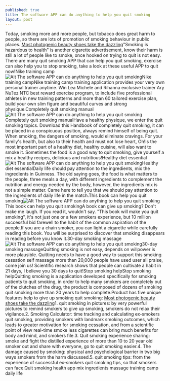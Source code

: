 ```yaml
---
published: true
title: The software APP can do anything to help you quit smoking
layout: post
---
```

Today, smoking more and more people, but tobacco does great harm to people, so there are lots of promotion of smoking behaviour in public places. [Most photogenic beauty shoes take the dazzling](http://justcavalli2016.tumblr.com/post/139520884507/most-photogenic-beauty-shoes-take-the-dazzling)\"Smoking is hazardous to health\" is another cigarette advertisement, know their harm is still a lot of people like to smoke, once hooked on trying to quit is not easy. There are many quit smoking APP that can help you quit smoking, exercise can also help you to stop smoking, take a look at these useful APP to quit now!Nike training camp![Alt The software APP can do anything to help you quit smoking](https://c2.staticflickr.com/2/1447/25894725056_deb5e0a7b6.jpg)Nike training campNike training camp training application provides your very own personal trainer anytime. Win Lea Michele and Rihanna exclusive trainer Ary Nu?ez NTC best reward exercise program, to include five professional athletes in new training patterns and more than 60 tailored exercise plan, build your own slim figure and beautiful curves and strong physique.Completely quit smoking manual![Alt The software APP can do anything to help you quit smoking](https://c2.staticflickr.com/2/1706/25920625315_d80dc1672c.jpg)Completely quit smoking manualHave a healthy physique, we enter the quit smoking topics. Download this Handbook of completely quit smoking, it can be placed in a conspicuous position, always remind himself of being quit. When smoking, the dangers of smoking, would eliminate cravings. For your family\'s health, but also to their health and must not lose heart, Oh!Is the most important part of a healthy diet, healthy cuisine, will also want to smoke it. Sometimes the food is a good way to quit smoking, give yourself a mix a healthy recipes, delicious and nutritious!Healthy diet essential![Alt The software APP can do anything to help you quit smoking](https://c2.staticflickr.com/2/1515/25894740156_ca237724be.jpg)Healthy diet essentialDaily life should pay attention to the ingredients, mix the ingredients in Guinness. The old saying goes, the food is what matters to the people, three meals a day, with different ingredients to complement the nutrition and energy needed by the body, however, the ingredients mix is not a simple matter. Came here to tell you that we should pay attention to the ingredients of daily life in the match.This book can help you quit smoking![Alt The software APP can do anything to help you quit smoking](https://c2.staticflickr.com/2/1612/25291940533_6eee9ec6b2.jpg)This book can help you quit smokingA book can give up smoking? Don\'t make me laugh. If you read it, wouldn\'t say. \"This book will make you quit smoking\", it\'s not just one or a few smokers experience, but 10 million successful bid farewell to the habit of the common aspiration of the people.If you are a chain smoker, you can light a cigarette while carefully reading this book. You will be surprised to discover that smoking disappears in reading before you know it.30-day smoking massage![Alt The software APP can do anything to help you quit smoking](https://c2.staticflickr.com/2/1702/25825709311_1642ac2584.jpg)30-day smoking massageQuitting smoking is not easy, depends on willpower is more plausible. Quitting needs to have a good way to support this smoking cessation self massage more than 20,000 people have used user all praise, come join us! Scientific research shows that people can cultivate a habit in 21 days, I believe you 30 days to quit!Stop smoking helpStop smoking helpQuitting smoking is a application developed specifically for smoking patients to quit smoking, in order to help many smokers are completely out of the clutches of the drug, the product is composed of dozens of smoking quit smoking more than 20 years to help complete.Product has five unique features help to give up smoking quit smoking: [Most photogenic beauty shoes take the dazzling](http://justcavalli2016.tumblr.com/post/139520884507/most-photogenic-beauty-shoes-take-the-dazzling)1. quit smoking in pictures: by very powerful pictures to remind smokers to give up smoking, smokers do not relax their vigilance.2. Smoking Calculator: time tracking and calculating ex-smokers quit smoking, providing smokers with landmark smoking outcomes, which leads to greater motivation for smoking cessation, and from a scientific point of view real-time smoke less cigarettes can bring much benefits for body and mind, and smokers file.3. Quit smoking experience sharing: smoke and fight the distilled experience of more than 10 to 20 year old smoker out and share with everyone, go to quit smoking easier.4. The damage caused by smoking: physical and psychological barrier in two big ways smokers from the harm discussed.5. quit smoking tips: from the experience of successful ex-smokers quit smoking tips, so that smokers can face.Quit smoking health app mix ingredients massage training camp daily life